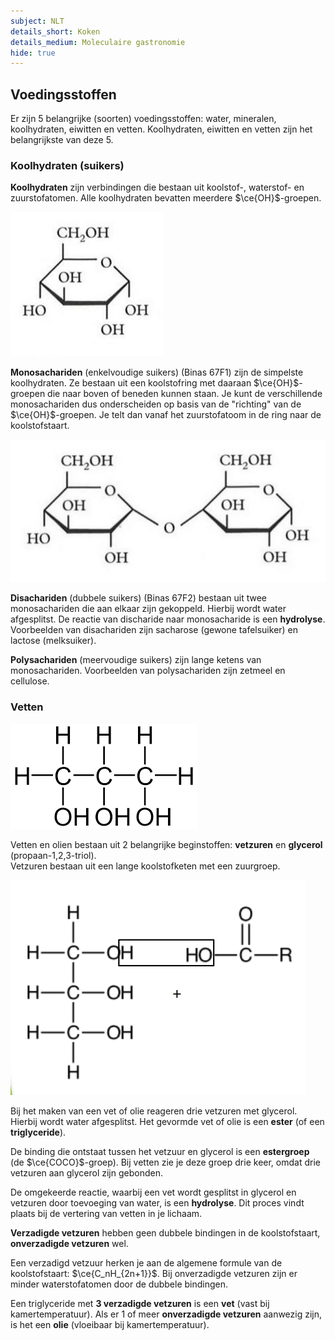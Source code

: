 ```yaml
---
subject: NLT
details_short: Koken
details_medium: Moleculaire gastronomie
hide: true
---
```


## Voedingsstoffen

Er zijn 5 belangrijke (soorten) voedingsstoffen: water, mineralen, koolhydraten, eiwitten en vetten. Koolhydraten, eiwitten en vetten zijn het belangrijkste van deze 5.

### Koolhydraten (suikers)

**Koolhydraten** zijn verbindingen die bestaan uit koolstof-, waterstof- en zuurstofatomen. Alle koolhydraten bevatten meerdere $\ce{OH}$-groepen.

![Een monosacharide (img-2xs) (img-float-right)](images/nlt_koken_monosacharide.png)

**Monosachariden** (enkelvoudige suikers) (Binas 67F1) zijn de simpelste koolhydraten. Ze bestaan uit een koolstofring met daaraan $\ce{OH}$-groepen die naar boven of beneden kunnen staan. Je kunt de verschillende monosachariden dus onderscheiden op basis van de "richting" van de $\ce{OH}$-groepen. Je telt dan vanaf het zuurstofatoom in de ring naar de koolstofstaart.

![Een disacharide (img-xs) (img-float-right) (img-clear-both)](images/nlt_koken_disacharide.png)

**Disachariden** (dubbele suikers) (Binas 67F2) bestaan uit twee monosachariden die aan elkaar zijn gekoppeld. Hierbij wordt water afgesplitst. De reactie van discharide naar monosacharide is een **hydrolyse**. Voorbeelden van disachariden zijn sacharose (gewone tafelsuiker) en lactose (melksuiker).

**Polysachariden** (meervoudige suikers) zijn lange ketens van monosachariden. Voorbeelden van polysachariden zijn zetmeel en cellulose.

### Vetten

![Glycerol (img-xs) (img-float-right) (img-padding)](images/nlt_koken_glycerol.png)

Vetten en olien bestaan uit 2 belangrijke beginstoffen: **vetzuren** en **glycerol** (propaan-1,2,3-triol).  
Vetzuren bestaan uit een lange koolstofketen met een zuurgroep.

![Glycerol (img-s) (img-float-right) (img-clear-both)](images/nlt_koken_vetvorming_ester.png)

Bij het maken van een vet of olie reageren drie vetzuren met glycerol. Hierbij wordt water afgesplitst. Het gevormde vet of olie is een **ester** (of een **triglyceride**).

De binding die ontstaat tussen het vetzuur en glycerol is een **estergroep** (de $\ce{COCO}$-groep). Bij vetten zie je deze groep drie keer, omdat drie vetzuren aan glycerol zijn gebonden.

De omgekeerde reactie, waarbij een vet wordt gesplitst in glycerol en vetzuren door toevoeging van water, is een **hydrolyse**. Dit proces vindt plaats bij de vertering van vetten in je lichaam.

**Verzadigde vetzuren** hebben geen dubbele bindingen in de koolstofstaart, **onverzadigde vetzuren** wel.

Een verzadigd vetzuur herken je aan de algemene formule van de koolstofstaart: $\ce{C_nH_{2n+1}}$. Bij onverzadigde vetzuren zijn er minder waterstofatomen door de dubbele bindingen.

Een triglyceride met **3 verzadigde vetzuren** is een **vet** (vast bij kamertemperatuur). Als er 1 of meer **onverzadigde vetzuren** aanwezig zijn, is het een **olie** (vloeibaar bij kamertemperatuur).
